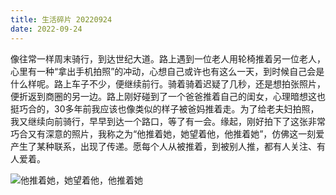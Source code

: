 ```yaml
---
title: 生活碎片 20220924
date: 2022-09-24
---
```

像往常一样周末骑行，到达世纪大道。路上遇到一位老人用轮椅推着另一位老人，心里有一种“拿出手机拍照”的冲动，心想自己或许也有这么一天，到时候自己会是什么样呢。路上车子不少，便继续前行。骑着骑着迟疑了几秒，还是想拍张照片，便折返到商圈的另一边。路上刚好碰到了一个爸爸推着自己的闺女，心理暗想这也挺巧合的，30多年前我应该也像类似的样子被爸妈推着走。为了给老夫妇拍照，我又继续向前骑行，早早到达一个路口，等了有一会。缘起，刚好拍下了这张非常巧合又有深意的照片，我称之为“他推着她，她望着他，他推着她”，仿佛这一刻爱产生了某种联系，出现了传递。愿每个人从被推着，到被别人推，都有人关注、有人爱着。

![他推着她，她望着他，他推着她](https://cdn.jsdelivr.net/gh/fighting41love/blog_img_cloud/images_for_blogs/微信图片_20220928211456.jpg)